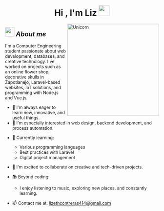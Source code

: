 <h1 align="center"><b>Hi , I'm Liz </b><img src="https://media.giphy.com/media/hvRJCLFzcasrR4ia7z/giphy.gif" width="35"></h1>
<!--
**Bhargavi-hash/Bhargavi-hash** is a ✨ _special_ ✨ repository because its `README.md` (this file) appears on your GitHub profile.
-->

<img align="right" width=300px alt="Unicorn" src="https://c.tenor.com/GN73MKBawZYAAAAi/busy-cute.gif" />

## <img src="https://media.giphy.com/media/ObNTw8Uzwy6KQ/giphy.gif" width="30px">&nbsp;***About me***

I'm a Computer Engineering student passionate about web development, databases, and creative technology. I've worked on projects such as an online flower shop, decorative skulls in Zapotlanejo, Laravel-based websites, IoT solutions, and programming with Node.js and Vue.js.

- 🚀 I'm always eager to learn new, innovative, and useful things.  
- 🎯 I'm especially interested in web design, backend development, and process automation.

* 🌱 Currently learning:
  - Various programming languages
  - Best practices with Laravel
  - Digital project management

* 👯 I'm excited to collaborate on creative and tech-driven projects.

* 📚 Beyond coding:
  - I enjoy listening to music, exploring new places, and constantly learning.

* 📫 Contact me at: lizethcontreras414@gmail.com

  

<!--
**ContrerasLiz2/ContrerasLiz2** is a ✨ _special_ ✨ repository because its `README.md` (this file) appears on your GitHub profile.

Here are some ideas to get you started:

- 🔭 I’m currently working on ...
- 🌱 I’m currently learning ...
- 👯 I’m looking to collaborate on ...
- 🤔 I’m looking for help with ...
- 💬 Ask me about ...
- 📫 How to reach me: ...
- 😄 Pronouns: ...
- ⚡ Fun fact: ...
-->
